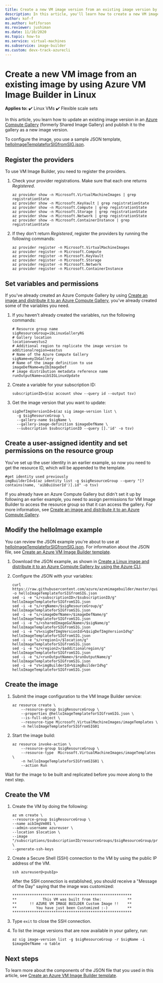 ```yaml
---
title: Create a new VM image version from an existing image version by using Azure VM Image Builder in Linux
description: In this article, you'll learn how to create a new VM image version from an existing image version by using VM Image Builder in Linux.
author: kof-f
ms.author: kofiforson
ms.reviewer: jushiman
ms.date: 11/10/2020
ms.topic: how-to
ms.service: virtual-machines
ms.subservice: image-builder
ms.custom: devx-track-azurecli
---
```

# Create a new VM image from an existing image by using Azure VM Image Builder in Linux

**Applies to:** :heavy_check_mark: Linux VMs :heavy_check_mark: Flexible scale sets 

In this article, you learn how to update an existing image version in an [Azure Compute Gallery](../shared-image-galleries.md) (formerly Shared Image Gallery) and publish it to the gallery as a new image version.

To configure the image, you use a sample JSON template, [helloImageTemplateforSIGfromSIG.json](https://raw.githubusercontent.com/azure/azvmimagebuilder/master/quickquickstarts/2_Creating_a_Custom_Linux_Shared_Image_Gallery_Image_from_SIG/helloImageTemplateforSIGfromSIG.json). 

## Register the providers

To use VM Image Builder, you need to register the providers.

1. Check your provider registrations. Make sure that each one returns *Registered*.

    ```azurecli-interactive
    az provider show -n Microsoft.VirtualMachineImages | grep registrationState
    az provider show -n Microsoft.KeyVault | grep registrationState
    az provider show -n Microsoft.Compute | grep registrationState
    az provider show -n Microsoft.Storage | grep registrationState
    az provider show -n Microsoft.Network | grep registrationState
    az provider show -n Microsoft.ContainerInstance | grep registrationState
    ```

1. If they don't return *Registered*, register the providers by running the following commands:

    ```azurecli-interactive
    az provider register -n Microsoft.VirtualMachineImages
    az provider register -n Microsoft.Compute
    az provider register -n Microsoft.KeyVault
    az provider register -n Microsoft.Storage
    az provider register -n Microsoft.Network
    az provider register -n Microsoft.ContainerInstance
    ```

## Set variables and permissions

If you've already created an Azure Compute Gallery by using [Create an image and distribute it to an Azure Compute Gallery](image-builder-gallery.md), you've already created some of the variables you need. 

1. If you haven't already created the variables, run the following commands:

    ```console
    # Resource group name 
    sigResourceGroup=ibLinuxGalleryRG
    # Gallery location 
    location=westus2
    # Additional region to replicate the image version to 
    additionalregion=eastus
    # Name of the Azure Compute Gallery 
    sigName=myIbGallery
    # Name of the image definition to use
    imageDefName=myIbImageDef
    # image distribution metadata reference name
    runOutputName=aibSIGLinuxUpdate
    ```

1. Create a variable for your subscription ID:

    ```console
    subscriptionID=$(az account show --query id --output tsv)
    ```

1. Get the image version that you want to update:

    ```azurecli
    sigDefImgVersionId=$(az sig image-version list \
      -g $sigResourceGroup \
      --gallery-name $sigName \
      --gallery-image-definition $imageDefName \
      --subscription $subscriptionID --query [].'id' -o tsv)
    ```

## Create a user-assigned identity and set permissions on the resource group

You've set up the user identity in an earlier example, so now you need to get the resource ID, which will be appended to the template.

```azurecli-interactive
#get identity used previously
imgBuilderId=$(az identity list -g $sigResourceGroup --query "[?contains(name, 'aibBuiUserId')].id" -o tsv)
```

If you already have an Azure Compute Gallery but didn't set it up by following an earlier example, you need to assign permissions for VM Image Builder to access the resource group so that it can access the gallery. For more information, see [Create an image and distribute it to an Azure Compute Gallery](image-builder-gallery.md).

## Modify the helloImage example

You can review the JSON example you're about to use at [helloImageTemplateforSIGfromSIG.json](https://raw.githubusercontent.com/azure/azvmimagebuilder/master/quickquickstarts/2_Creating_a_Custom_Linux_Shared_Image_Gallery_Image_from_SIG/helloImageTemplateforSIGfromSIG.json). For information about the JSON file, see [Create an Azure VM Image Builder template](image-builder-json.md). 

1. Download the JSON example, as shown in [Create a Linux image and distribute it to an Azure Compute Gallery by using the Azure CLI](image-builder.md). 

1. Configure the JSON with your variables: 

    ```console
    curl https://raw.githubusercontent.com/azure/azvmimagebuilder/master/quickquickstarts/8_Creating_a_Custom_Linux_Shared_Image_Gallery_Image_from_SIG/helloImageTemplateforSIGfromSIG.json -o helloImageTemplateforSIGfromSIG.json
    sed -i -e "s/<subscriptionID>/$subscriptionID/g" helloImageTemplateforSIGfromSIG.json
    sed -i -e "s/<rgName>/$sigResourceGroup/g" helloImageTemplateforSIGfromSIG.json
    sed -i -e "s/<imageDefName>/$imageDefName/g" helloImageTemplateforSIGfromSIG.json
    sed -i -e "s/<sharedImageGalName>/$sigName/g" helloImageTemplateforSIGfromSIG.json
    sed -i -e "s%<sigDefImgVersionId>%$sigDefImgVersionId%g" helloImageTemplateforSIGfromSIG.json
    sed -i -e "s/<region1>/$location/g" helloImageTemplateforSIGfromSIG.json
    sed -i -e "s/<region2>/$additionalregion/g" helloImageTemplateforSIGfromSIG.json
    sed -i -e "s/<runOutputName>/$runOutputName/g" helloImageTemplateforSIGfromSIG.json
    sed -i -e "s%<imgBuilderId>%$imgBuilderId%g" helloImageTemplateforSIGfromSIG.json
    ```

## Create the image

1. Submit the image configuration to the VM Image Builder service:

    ```azurecli-interactive
    az resource create \
        --resource-group $sigResourceGroup \
        --properties @helloImageTemplateforSIGfromSIG.json \
        --is-full-object \
        --resource-type Microsoft.VirtualMachineImages/imageTemplates \
        -n helloImageTemplateforSIGfromSIG01
    ```

1. Start the image build:

    ```azurecli-interactive
    az resource invoke-action \
        --resource-group $sigResourceGroup \
        --resource-type  Microsoft.VirtualMachineImages/imageTemplates \
        -n helloImageTemplateforSIGfromSIG01 \
        --action Run 
    ```

Wait for the image to be built and replicated before you move along to the next step.

## Create the VM

1. Create the VM by doing the following:

    ```azurecli-interactive
    az vm create \
    --resource-group $sigResourceGroup \
    --name aibImgVm001 \
    --admin-username azureuser \
    --location $location \
    --image "/subscriptions/$subscriptionID/resourceGroups/$sigResourceGroup/providers/Microsoft.Compute/galleries/$sigName/images/$imageDefName/versions/latest" \
    --generate-ssh-keys
    ```

1. Create a Secure Shell (SSH) connection to the VM by using the public IP address of the VM.

    ```console
    ssh azureuser@<pubIp>
    ```

    After the SSH connection is established, you should receive a "Message of the Day" saying that the image was customized:

    ```output
    *******************************************************
    **            This VM was built from the:            **
    **      !! AZURE VM IMAGE BUILDER Custom Image !!    **
    **         You have just been Customized :-)         **
    *******************************************************
    ```

1. Type `exit` to close the SSH connection.

1. To list the image versions that are now available in your gallery, run:

    ```azurecli-interactive
    az sig image-version list -g $sigResourceGroup -r $sigName -i $imageDefName -o table
    ```

## Next steps

To learn more about the components of the JSON file that you used in this article, see [Create an Azure VM Image Builder template](../linux/image-builder-json.md). 
 
